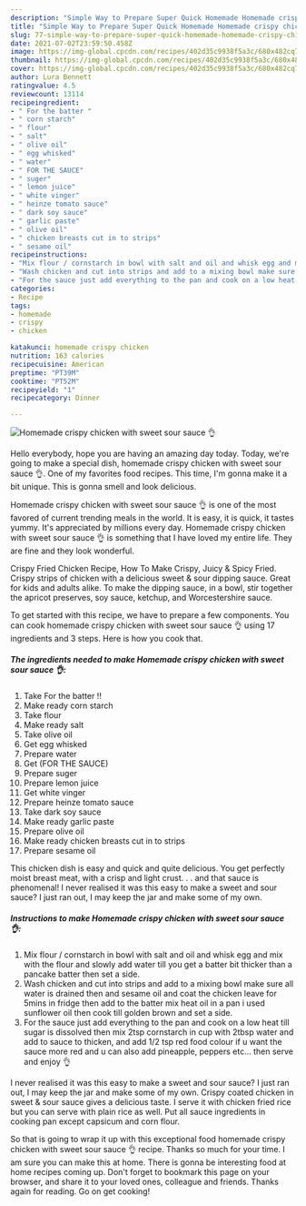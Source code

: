 ```yaml
---
description: "Simple Way to Prepare Super Quick Homemade Homemade crispy chicken with sweet sour sauce 👌"
title: "Simple Way to Prepare Super Quick Homemade Homemade crispy chicken with sweet sour sauce 👌"
slug: 77-simple-way-to-prepare-super-quick-homemade-homemade-crispy-chicken-with-sweet-sour-sauce
date: 2021-07-02T23:59:50.458Z
image: https://img-global.cpcdn.com/recipes/402d35c9938f5a3c/680x482cq70/homemade-crispy-chicken-with-sweet-sour-sauce-recipe-main-photo.jpg
thumbnail: https://img-global.cpcdn.com/recipes/402d35c9938f5a3c/680x482cq70/homemade-crispy-chicken-with-sweet-sour-sauce-recipe-main-photo.jpg
cover: https://img-global.cpcdn.com/recipes/402d35c9938f5a3c/680x482cq70/homemade-crispy-chicken-with-sweet-sour-sauce-recipe-main-photo.jpg
author: Lura Bennett
ratingvalue: 4.5
reviewcount: 13114
recipeingredient:
- " For the batter "
- " corn starch"
- " flour"
- " salt"
- " olive oil"
- " egg whisked"
- " water"
- " FOR THE SAUCE"
- " suger"
- " lemon juice"
- " white vinger"
- " heinze tomato sauce"
- " dark soy sauce"
- " garlic paste"
- " olive oil"
- " chicken breasts cut in to strips"
- " sesame oil"
recipeinstructions:
- "Mix flour / cornstarch in bowl with salt and oil and whisk egg and mix with the flour and slowly add water till you get a batter bit thicker than a pancake batter then set a side."
- "Wash chicken and cut into strips and add to a mixing bowl make sure all water is drained then and sesame oil and coat the chicken leave for 5mins in fridge then add to the batter mix heat oil in a pan i used sunflower oil then cook till golden brown and set a side."
- "For the sauce just add everything to the pan and cook on a low heat till sugar is dissolved then mix 2tsp cornstarch in cup with 2tbsp water and add to sauce to thicken, and add 1/2 tsp red food colour if u want the sauce more red and u can also add pineapple, peppers etc... then serve and enjoy 👌"
categories:
- Recipe
tags:
- homemade
- crispy
- chicken

katakunci: homemade crispy chicken 
nutrition: 163 calories
recipecuisine: American
preptime: "PT39M"
cooktime: "PT52M"
recipeyield: "1"
recipecategory: Dinner

---
```



![Homemade crispy chicken with sweet sour sauce 👌](https://img-global.cpcdn.com/recipes/402d35c9938f5a3c/680x482cq70/homemade-crispy-chicken-with-sweet-sour-sauce-recipe-main-photo.jpg)

Hello everybody, hope you are having an amazing day today. Today, we're going to make a special dish, homemade crispy chicken with sweet sour sauce 👌. One of my favorites food recipes. This time, I'm gonna make it a bit unique. This is gonna smell and look delicious.

Homemade crispy chicken with sweet sour sauce 👌 is one of the most favored of current trending meals in the world. It is easy, it is quick, it tastes yummy. It's appreciated by millions every day. Homemade crispy chicken with sweet sour sauce 👌 is something that I have loved my entire life. They are fine and they look wonderful.

Crispy Fried Chicken Recipe, How To Make Crispy, Juicy &amp; Spicy Fried. Crispy strips of chicken with a delicious sweet &amp; sour dipping sauce. Great for kids and adults alike. To make the dipping sauce, in a bowl, stir together the apricot preserves, soy sauce, ketchup, and Worcestershire sauce.


To get started with this recipe, we have to prepare a few components. You can cook homemade crispy chicken with sweet sour sauce 👌 using 17 ingredients and 3 steps. Here is how you cook that.

<!--inarticleads1-->

##### The ingredients needed to make Homemade crispy chicken with sweet sour sauce 👌:

1. Take  For the batter !!
1. Make ready  corn starch
1. Take  flour
1. Make ready  salt
1. Take  olive oil
1. Get  egg whisked
1. Prepare  water
1. Get  (FOR THE SAUCE)
1. Prepare  suger
1. Prepare  lemon juice
1. Get  white vinger
1. Prepare  heinze tomato sauce
1. Take  dark soy sauce
1. Make ready  garlic paste
1. Prepare  olive oil
1. Make ready  chicken breasts cut in to strips
1. Prepare  sesame oil


This chicken dish is easy and quick and quite delicious. You get perfectly moist breast meat, with a crisp and light crust. . . and that sauce is phenomenal! I never realised it was this easy to make a sweet and sour sauce? I just ran out, I may keep the jar and make some of my own. 

<!--inarticleads2-->

##### Instructions to make Homemade crispy chicken with sweet sour sauce 👌:

1. Mix flour / cornstarch in bowl with salt and oil and whisk egg and mix with the flour and slowly add water till you get a batter bit thicker than a pancake batter then set a side.
1. Wash chicken and cut into strips and add to a mixing bowl make sure all water is drained then and sesame oil and coat the chicken leave for 5mins in fridge then add to the batter mix heat oil in a pan i used sunflower oil then cook till golden brown and set a side.
1. For the sauce just add everything to the pan and cook on a low heat till sugar is dissolved then mix 2tsp cornstarch in cup with 2tbsp water and add to sauce to thicken, and add 1/2 tsp red food colour if u want the sauce more red and u can also add pineapple, peppers etc... then serve and enjoy 👌


I never realised it was this easy to make a sweet and sour sauce? I just ran out, I may keep the jar and make some of my own. Crispy coated chicken in sweet &amp; sour sauce gives a delicious taste. I serve it with chicken fried rice but you can serve with plain rice as well. Put all sauce ingredients in cooking pan except capsicum and corn flour. 

So that is going to wrap it up with this exceptional food homemade crispy chicken with sweet sour sauce 👌 recipe. Thanks so much for your time. I am sure you can make this at home. There is gonna be interesting food at home recipes coming up. Don't forget to bookmark this page on your browser, and share it to your loved ones, colleague and friends. Thanks again for reading. Go on get cooking!
